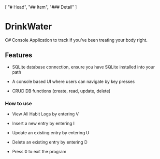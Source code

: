 [
    "# Head",
    "## Item",
    "### Detail"
]

# DrinkWater

C# Console Application to track if you've been treating your body right.

## Features

* SQLite database connection, ensure you have SQLite installed into your path

* A console based UI where users can navigate by key presses

* CRUD DB functions (create, read, update, delete)

### How to use

* View All Habit Logs by entering V

* Insert a new entry by entering I

* Update an existing entry by entering U

* Delete an existing entry by entering D

* Press 0 to exit the program
